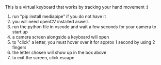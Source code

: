 This is a virtual keyboard that works by tracking your hand movement :)
1) run "pip install mediapipe" if you do not have it
2) you will need openCV installed aswell.
3) run the python file in vscode and wait a few seconds for your camera to start up
4) a camera screen alongside a keyboard will open
5) to "click" a letter, you must hover over it for approx 1 second by using 2 fingers
6) the letter chosen will show up in the box above
7) to exit the screen, click escape
